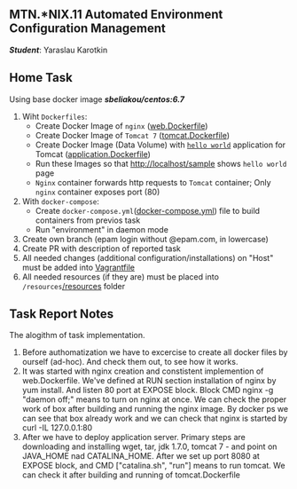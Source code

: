 MTN.*NIX.11 Automated Environment Configuration Management
---

***Student***: Yaraslau Karotkin 

Home Task
---

Using base docker image ***sbeliakou/centos:6.7***

1. Wiht ```Dockerfiles```:
    - Create Docker Image of ```nginx``` ([web.Dockerfile](https://github.com/MNTLab/cm-docker/blob/yaraslau_karotkin/web.Dockerfile))
    - Create Docker Image of ```Tomcat 7``` ([tomcat.Dockerfile](https://github.com/MNTLab/cm-docker/blob/yaraslau_karotkin/tomcat.Dockerfile))
    - Create Docker Image (Data Volume) with [```hello world```](https://tomcat.apache.org/tomcat-7.0-doc/appdev/sample/sample.war) application for Tomcat ([application.Dockerfile](https://github.com/MNTLab/cm-docker/blob/yaraslau_karotkin/application.Dockerfile))
    - Run these Images so that [http://localhost/sample](http://localhost/sample) shows ```hello world``` page
    - ```Nginx``` container forwards http requests to ```Tomcat``` container; Only ```nginx``` container exposes port (80)
2. With ```docker-compose```:
    - Create ```docker-compose.yml```([docker-compose.yml](https://github.com/MNTLab/cm-docker/blob/yaraslau_karotkin/docker-compose.yml)) file to build containers from previos task
    - Run "environment" in daemon mode
3. Create own branch (epam login without @epam.com, in lowercase)
4. Create PR with description of reported task
5. All needed changes (additional configuration/installations) on "Host" must be added into [Vagrantfile](https://github.com/MNTLab/cm-docker/blob/yaraslau_karotkin/Vagrantfile)
6. All needed resources (if they are) must be placed into ```/resources```[/resources](https://github.com/MNTLab/cm-docker/tree/yaraslau_karotkin/resources) folder

Task Report Notes
---
The alogithm of task implementation.

1. Before authomatization we have to excercise to create all docker files by ourself (ad-hoc). And check them out, to see how it works.
2. It was started with nginx creation and constistent implemention of web.Dockerfile. We've defined at RUN section installation of nginx by yum install. And listen 80 port at EXPOSE block. Block CMD nginx -g "daemon off;" means to turn on nginx at once. We can check the proper work of box after building and running the nginx image. By docker ps we can see that box already work and we can check that nginx is started by curl -IL 127.0.0.1:80
3. After we have to deploy application server. Primary steps are downloading and installing wget, tar, jdk 1.7.0, tomcat 7 - and point on JAVA_HOME nad CATALINA_HOME. After we set up port 8080 at EXPOSE block, and CMD ["catalina.sh", "run"] means to run tomcat. We can check it after building and running of tomcat.Dockerfile 
